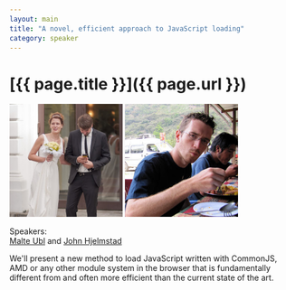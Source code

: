 ```yaml
---
layout: main
title: "A novel, efficient approach to JavaScript loading"
category: speaker
---
```


# [{{ page.title }}]({{ page.url }})

<div class="speaker">
<a href="https://plus.google.com/116910304844117268718/posts"><img src="/images/malte-ubl.jpeg" width="200" alt="Malte Ubl"></a>
<a href="https://plus.google.com/u/0/s/John%20Hjelmstad"><img src="/images/john-hjelmstad.jpeg" width="200" alt="John Hjelmstad"></a>
</div>

Speakers:<br/>
<a href="https://plus.google.com/116910304844117268718/posts">Malte Ubl</a> and <a href="https://plus.google.com/u/0/s/John%20Hjelmstad">John Hjelmstad</a>

We'll present a new method to load JavaScript written with CommonJS, AMD or any other module system in the browser that is fundamentally different from and often more efficient than the current state of the art.

<br style="clear: both;" />
